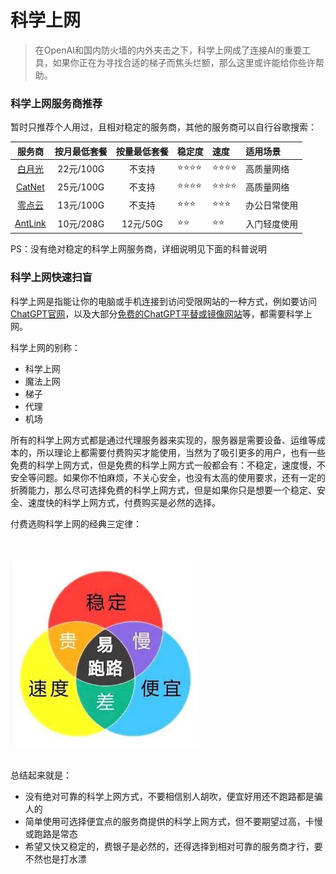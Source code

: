 # 科学上网

> 在OpenAI和国内防火墙的内外夹击之下，科学上网成了连接AI的重要工具，如果你正在为寻找合适的梯子而焦头烂额，那么这里或许能给你些许帮助。

### 科学上网服务商推荐

暂时只推荐个人用过，且相对稳定的服务商，其他的服务商可以自行谷歌搜索：

| 服务商 | 按月最低套餐 | 按量最低套餐 | 稳定度 | 速度 | 适用场景 |
| :----: | :----: | :----: | :---- | :---- | :---- |
| [白月光](https://www.bygcloud.com/#/register?code=ipwepD72) | 22元/100G | 不支持 | ⭐⭐⭐⭐ | ⭐⭐⭐⭐ | 高质量网络 |
| [CatNet](https://www.58catnet.com/#/register?code=zr0Nqcdq) | 25元/100G | 不支持 | ⭐⭐⭐⭐ | ⭐⭐⭐⭐ | 高质量网络 |
| [零点云](https://hd.vdoos.pw/auth/register?code=fx6H) | 13元/100G | 不支持 | ⭐⭐⭐ | ⭐⭐⭐ | 办公日常使用 |
| [AntLink](https://antlink.cc/#/register?code=IiwzN0HO) | 10元/208G | 12元/50G | ⭐⭐ | ⭐⭐ | 入门轻度使用 |

PS：没有绝对稳定的科学上网服务商，详细说明见下面的科普说明

### 科学上网快速扫盲

科学上网是指能让你的电脑或手机连接到访问受限网站的一种方式，例如要访问[ChatGPT官网](https://ai.com)，以及大部分[免费的ChatGPT平替或镜像网站](./FreeChatGPTSiteList.md)等，都需要科学上网。

科学上网的别称：

- 科学上网
- 魔法上网
- 梯子
- 代理
- 机场

所有的科学上网方式都是通过代理服务器来实现的，服务器是需要设备、运维等成本的，所以理论上都需要付费购买才能使用，当然为了吸引更多的用户，也有一些免费的科学上网方式，但是免费的科学上网方式一般都会有：不稳定，速度慢，不安全等问题。如果你不怕麻烦，不关心安全，也没有太高的使用要求，还有一定的折腾能力，那么尽可选择免费的科学上网方式，但是如果你只是想要一个稳定、安全、速度快的科学上网方式，付费购买是必然的选择。  

付费选购科学上网的经典三定律：

<br />
<br />

<img src="../assets/img/airport.webp" width=300 alt="付费选择科学上网的经典三原则" />

<br />
<br />

总结起来就是：

- 没有绝对可靠的科学上网方式，不要相信别人胡吹，便宜好用还不跑路都是骗人的
- 简单使用可选择便宜点的服务商提供的科学上网方式，但不要期望过高，卡慢或跑路是常态
- 希望又快又稳定的，费银子是必然的，还得选择到相对可靠的服务商才行，要不然也是打水漂
